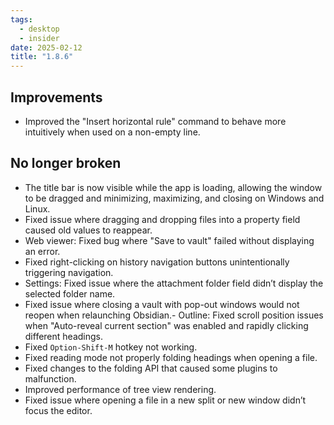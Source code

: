 ```yaml
---
tags:
  - desktop
  - insider
date: 2025-02-12
title: "1.8.6"
---
```


## Improvements  

- Improved the "Insert horizontal rule" command to behave more intuitively when used on a non-empty line.  

## No longer broken  

- The title bar is now visible while the app is loading, allowing the window to be dragged and minimizing, maximizing, and closing on Windows and Linux.  
- Fixed issue where dragging and dropping files into a property field caused old values to reappear.  
- Web viewer: Fixed bug where "Save to vault" failed without displaying an error.  
- Fixed right-clicking on history navigation buttons unintentionally triggering navigation.  
- Settings: Fixed issue where the attachment folder field didn’t display the selected folder name.  
- Fixed issue where closing a vault with pop-out windows would not reopen when relaunching Obsidian.- Outline: Fixed scroll position issues when "Auto-reveal current section" was enabled and rapidly clicking different headings.
- Fixed `Option-Shift-M` hotkey not working.  
- Fixed reading mode not properly folding headings when opening a file.  
- Fixed changes to the folding API that caused some plugins to malfunction.  
- Improved performance of tree view rendering.  
- Fixed issue where opening a file in a new split or new window didn’t focus the editor. 
